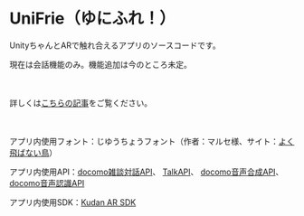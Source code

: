 # UniFrie（ゆにふれ！）

<p>UnityちゃんとARで触れ合えるアプリのソースコードです。</p>
<p>現在は会話機能のみ。機能追加は今のところ未定。</p>　　

<p>詳しくは<a href="" taeget="_blank">こちらの記事</a>をご覧ください。</p>　　


<p>アプリ内使用フォント：じゆうちょうフォント（作者：マルセ様、サイト：<a href="https://marusexijaxs.web.fc2.com/" target="_blank">よく飛ばない鳥</a>）</p>
<p>アプリ内使用API：<a href="https://dev.smt.docomo.ne.jp/?p=docs.api.page&api_name=dialogue&p_name=api_usage_scenario" target="_blank">docomo雑談対話API</a>、
<a href="https://a3rt.recruit-tech.co.jp/product/talkAPI/" target="_blank">TalkAPI</a>、
<a href="https://dev.smt.docomo.ne.jp/?p=docs.api.page&api_name=text_to_speech&p_name=api_usage_scenario" target="_blank">docomo音声合成API</a>、
<a href="https://dev.smt.docomo.ne.jp/?p=docs.api.page&api_name=speech_recognition&p_name=api_usage_scenario" target="_blank">docomo音声認識API</a></p>
<p>アプリ内使用SDK：<a href="https://www.kudan.eu/download-kudan-ar-sdk/" target="_blank">Kudan AR SDK</a></p>　　
